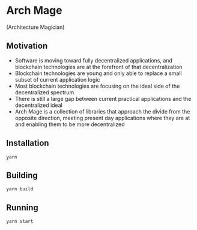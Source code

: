 # Arch Mage

(Architecture Magician)

## Motivation

* Software is moving toward fully decentralized applications, and blockchain technologies are at the forefront of that decentralization
* Blockchain technologies are young and only able to replace a small subset of current application logic
* Most blockchain technologies are focusing on the ideal side of the decentralized spectrum 
* There is still a large gap between current practical applications and the decentralized ideal
* Arch Mage is a collection of libraries that approach the divide from the opposite direction, meeting present day applications where they are at and enabling them to be more decentralized

## Installation

```
yarn
```

## Building

```
yarn build
```

## Running

```
yarn start
```

